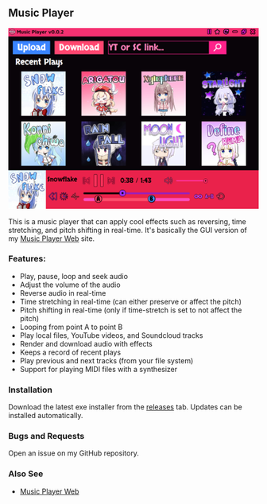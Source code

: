 ## Music Player

<img src="assets/images/readme.png">

This is a music player that can apply cool effects such as reversing, time stretching, and pitch shifting in real-time.
It's basically the GUI version of my [Music Player Web](https://github.com/Tenpi/Music-Player-Web) site.

### Features:
- Play, pause, loop and seek audio
- Adjust the volume of the audio
- Reverse audio in real-time
- Time stretching in real-time (can either preserve or affect the pitch)
- Pitch shifting in real-time (only if time-stretch is set to not affect the pitch)
- Looping from point A to point B
- Play local files, YouTube videos, and Soundcloud tracks
- Render and download audio with effects
- Keeps a record of recent plays
- Play previous and next tracks (from your file system)
- Support for playing MIDI files with a synthesizer

### Installation

Download the latest exe installer from the [releases](https://github.com/Tenpi/Music-Player/releases) tab. Updates can be installed automatically.

### Bugs and Requests

Open an issue on my GitHub repository.

### Also See

- [Music Player Web](https://github.com/Tenpi/Music-Player-Web)